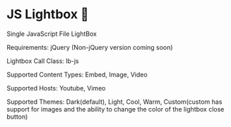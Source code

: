 # JS Lightbox :raised_hands:
Single JavaScript File LightBox

Requirements:
  jQuery
  (Non-jQuery version coming soon)

Lightbox Call Class: lb-js


Supported Content Types: Embed, Image, Video

Supported Hosts: Youtube, Vimeo

Supported Themes: Dark(default), Light, Cool, Warm, Custom(custom has support for images and the ability to change the color of the lightbox close button)
